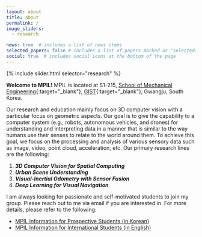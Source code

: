 ```yaml
---
layout: about
title: about
permalink: /
image_sliders:
  - research

news: true  # includes a list of news items
selected_papers: false # includes a list of papers marked as "selected={true}"
social: true  # includes social icons at the bottom of the page
---
```


{% include slider.html selector="research" %}

**Welcome to MPIL!** MPIL is located at S1-215, [School of Mechanical Engineering](https://me.gist.ac.kr){:target="\_blank"}, [GIST](https://www.gist.ac.kr/){:target="\_blank"}, Gwangju, South Korea.


Our research and education mainly focus on 3D computer vision with a particular focus on geometric aspects.
Our goal is to give the capability to a computer system (e.g., robots, autonomous vehicles, and drones) for understanding and interpreting data in a manner that is similar to the way humans use their senses to relate to the world around them.
To achieve this goal, we focus on the processing and analysis of various sensory data such as image, video, point cloud, acceleration, etc.
Our primary research lines are the following:
1. ***3D Computer Vision for Spatial Computing***
2. ***Urban Scene Understanding***
3. ***Visual-Inertial Odometry with Sensor Fusion***
4. ***Deep Learning for Visual Navigation***


I am always looking for passionate and self-motivated students to join my group.
Please reach out to me via email if you are interested in.
For more details, please refer to the following: <br/>
- [MPIL Information for Prospective Students (in Korean)](blog/2023/mpil-info-kor/)
- [MPIL Information for International Students (in English)](blog/2023/mpil-info-eng/)

<!-- - open positions ([한국어](blog/2023/open-positions-kor/), [English](blog/2023/open-positions-eng/)) -->
<!-- - research statement ([English](blog/2021/research-eng/)) -->
